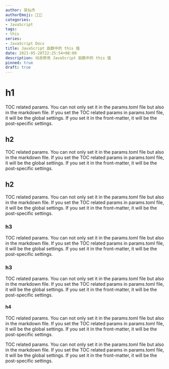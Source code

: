 ```yaml
---
author: 吴仙杰
authorEmoji: 🧑🏻‍💻
categories:
- JavaScript
tags:
- this
series:
- JavaScript Docs
title: JavaScript 函数中的 this 值
date: 2021-05-28T22:25:54+08:00
description: 动态修改 JavaScript 函数中的 this 值
pinned: true  
draft: true
---
```


# h1


TOC related params. You can not only set it in the params.toml file but also in the markdown file. If you set the TOC related params in params.toml file, it will be the global settings. If you set it in the front-matter, it will be the post-specific settings.

## h2 

TOC related params. You can not only set it in the params.toml file but also in the markdown file. If you set the TOC related params in params.toml file, it will be the global settings. If you set it in the front-matter, it will be the post-specific settings.

## h2

TOC related params. You can not only set it in the params.toml file but also in the markdown file. If you set the TOC related params in params.toml file, it will be the global settings. If you set it in the front-matter, it will be the post-specific settings.

### h3 

TOC related params. You can not only set it in the params.toml file but also in the markdown file. If you set the TOC related params in params.toml file, it will be the global settings. If you set it in the front-matter, it will be the post-specific settings.

### h3

TOC related params. You can not only set it in the params.toml file but also in the markdown file. If you set the TOC related params in params.toml file, it will be the global settings. If you set it in the front-matter, it will be the post-specific settings.



#### h4

TOC related params. You can not only set it in the params.toml file but also in the markdown file. If you set the TOC related params in params.toml file, it will be the global settings. If you set it in the front-matter, it will be the post-specific settings.

TOC related params. You can not only set it in the params.toml file but also in the markdown file. If you set the TOC related params in params.toml file, it will be the global settings. If you set it in the front-matter, it will be the post-specific settings.
